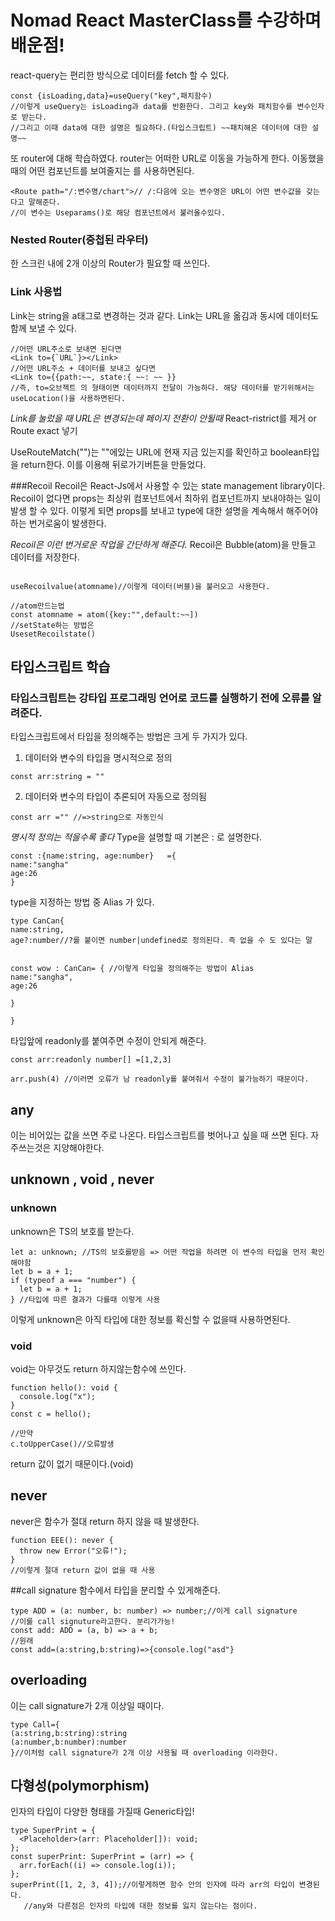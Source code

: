 
# Nomad React MasterClass를 수강하며 배운점! 


react-query는 편리한 방식으로 데이터를 fetch 할 수 있다.
```JS
const {isLoading,data}=useQuery("key",패치함수)
//이렇게 useQuery는 isLoading과 data를 반환한다. 그리고 key와 패치함수를 변수인자로 받는다.
//그리고 이때 data에 대한 설명은 필요하다.(타입스크립트) ~~패치해온 데이터에 대한 설명~~
```
또 router에 대해 학습하였다.
router는 어떠한 URL로 이동을 가능하게 한다. 이동했을 때의 어떤 컴포넌트를 보여줄지는 <Route>를 사용하면된다.
```JS
<Route path="/:변수명/chart">// /:다음에 오는 변수명은 URL이 어떤 변수값을 갖는다고 말해준다.
//이 변수는 Useparams()로 해당 컴포넌트에서 불러올수있다.
```

### Nested Router(중첩된 라우터)

한 스크린 내에 2개 이상의 Router가 필요할 때 쓰인다.

### Link 사용법
Link는 string을 a태그로 변경하는 것과 같다. Link는 URL을 옮김과 동시에 데이터도 함께 보낼 수 있다.
```JS
//어떤 URL주소로 보내면 된다면
<Link to={`URL`}></Link> 
//어떤 URL주소 + 데이터를 보내고 싶다면
<Link to={{path:~~, state:{ ~~: ~~ }}
//즉, to=오브젝트 의 형태이면 데이터까지 전달이 가능하다. 해당 데이터를 받기위해서는 useLocation()을 사용하면된다.

```
 *Link를 눌렀을 때 URL은 변경되는데 페이지 전환이 안될때*
 React-ristrict를 제거 or Route exact 넣기

UseRouteMatch("")는 ""에있는 URL에 현재 지금 있는지를 확인하고 boolean타입을 return한다.
이를 이용해 뒤로가기버튼을 만들었다.

###Recoil
Recoil은 React-Js에서 사용할 수 있는 state management library이다.
Recoil이 없다면 props는 최상위 컴포넌트에서 최하위 컴포넌트까지 보내야하는 일이 발생 할 수 있다.
이렇게 되면 props를 보내고 type에 대한 설명을 계속해서 해주어야하는 번거로움이 발생한다.

*Recoil은 이런 번거로운 작업을 간단하게 해준다.*
Recoil은 Bubble(atom)을 만들고 데이터를 저장한다.

```JS

useRecoilvalue(atomname)//이렇게 데이터(버블)을 불러오고 사용한다.

//atom만드는법
const atomname = atom({key:"",default:~~])
//setState하는 방법은 
UsesetRecoilstate()

```

## 타입스크립트 학습

### 타입스크립트는 강타입 프로그래밍 언어로 코드를 실행하기 전에 오류를 알려준다.

타입스크립트에서 타입을 정의해주는 방법은 크게 두 가지가 있다.

1. 데이터와 변수의 타입을 명시적으로 정의
```TS
const arr:string = ""

```
2. 데이터와 변수의 타입이 추론되어 자동으로 정의됨
```TS
const arr ="" //=>string으로 자동인식
```
*명시적 정의는 적을수록 좋다*
Type을 설명할 때 기본은 : 로 설명한다.

```TS
const :{name:string, age:number}   ={
name:"sangha"
age:26
}
```

type을 지정하는 방법 중 Alias 가 있다.

```TS
type CanCan{
name:string,
age?:number//?를 붙이면 number|undefined로 정의된다. 즉 없을 수 도 있다는 말


const wow : CanCan= { //이렇게 타입을 정의해주는 방법이 Alias
name:"sangha",
age:26

}

}
```

타입앞에 readonly를 붙여주면 수정이 안되게 해준다.
```TS
const arr:readonly number[] =[1,2,3]

arr.push(4) //이러면 오류가 남 readonly를 붙여줘서 수정이 불가능하기 때문이다.
```

## any

이는 비어있는 값을 쓰면 주로 나온다. 타입스크립트를 벗어나고 싶을 때 쓰면 된다.
자주쓰는것은 지양해야한다.

## unknown , void , never

### unknown 
unknown은 TS의 보호를 받는다. 
```TS
let a: unknown; //TS의 보호를받음 => 어떤 작업을 하려면 이 변수의 타입을 먼저 확인해야함
let b = a + 1;
if (typeof a === "number") {
  let b = a + 1;
} //타입에 따른 결과가 다를때 이렇게 사용

```
이렇게 unknown은 아직 타입에 대한 정보를 확신할 수 없을때 사용하면된다.

### void

void는 아무것도 return 하지않는함수에 쓰인다.
```TS
function hello(): void {
  console.log("x");
}
const c = hello();

//만약
c.toUpperCase()//오류발생

```
return 값이 없기 때문이다.(void)

## never
never은 함수가 절대 return 하지 않을 때 발생한다.
```TS
function EEE(): never {
  throw new Error("오류!");
}
//이렇게 절대 return 값이 없을 때 사용

```
 ##call signature
 함수에서 타입을 분리할 수 있게해준다.
 ```TS
 type ADD = (a: number, b: number) => number;//이게 call signature
 //이를 call signuture라고한다. 분리가가능!
const add: ADD = (a, b) => a + b;
//원래
 const add=(a:string,b:string)=>{console.log("asd"}
 ```
 ## overloading 
 이는 call signature가 2개 이상일 때이다.
 
 ```TS
 type Call={
 (a:string,b:string):string
 (a:number,b:number):number
 }//이처럼 call signature가 2개 이상 사용될 때 overloading 이라한다.
```
 ## 다형성(polymorphism)
 인자의 타입이 다양한 형태를 가질때
Generic타입!
 
```TS
type SuperPrint = {
  <Placeholder>(arr: Placeholder[]): void;
};
const superPrint: SuperPrint = (arr) => {
  arr.forEach((i) => console.log(i));
};
superPrint([1, 2, 3, 4]);//이렇게하면 함수 안의 인자에 따라 arr의 타입이 변경된다.
   //any와 다른점은 인자의 타입에 대한 정보를 잃지 않는다는 점이다.
```
